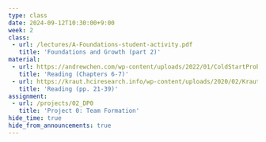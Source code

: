 ```yaml
---
type: class
date: 2024-09-12T10:30:00+9:00
week: 2
class:
 - url: /lectures/A-Foundations-student-activity.pdf
   title: 'Foundations and Growth (part 2)'
material:
 - url: https://andrewchen.com/wp-content/uploads/2022/01/ColdStartProb_9780062969743_AS0928_cc20_Final.pdf
   title: 'Reading (Chapters 6-7)'
 - url: https://kraut.hciresearch.info/wp-content/uploads/2020/02/Kraut10-Contribution-current.pdf
   title: 'Reading (pp. 21-39)'
assignment: 
 - url: /projects/02_DP0
   title: 'Project 0: Team Formation'
hide_time: true
hide_from_announcements: true
---
```

